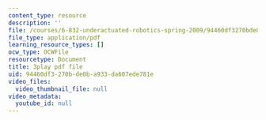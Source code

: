 ```yaml
---
content_type: resource
description: ''
file: /courses/6-832-underactuated-robotics-spring-2009/94460df3270bde0ba933da607ede781e_EqAYRo4wXxY.pdf
file_type: application/pdf
learning_resource_types: []
ocw_type: OCWFile
resourcetype: Document
title: 3play pdf file
uid: 94460df3-270b-de0b-a933-da607ede781e
video_files:
  video_thumbnail_file: null
video_metadata:
  youtube_id: null
---
```

